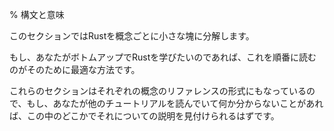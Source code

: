 % 構文と意味

このセクションではRustを概念ごとに小さな塊に分解します。

もし、あなたがボトムアップでRustを学びたいのであれば、これを順番に読むのがそのために最適な方法です。

これらのセクションはそれぞれの概念のリファレンスの形式にもなっているので、もし、あなたが他のチュートリアルを読んでいて何か分からないことがあれば、この中のどこかでそれについての説明を見付けられるはずです。
